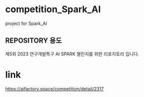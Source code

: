 # competition_Spark_AI
project for Spark_AI

## REPOSITORY 용도

제5회 2023 연구개발특구 AI SPARK 챌린지를 위한 리포지토리 입니다.








# link
https://aifactory.space/competition/detail/2317
